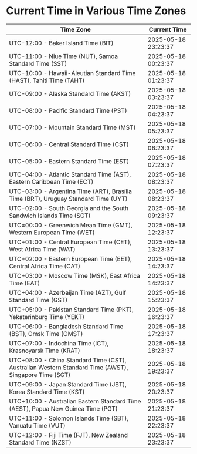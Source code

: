 # Current Time in Various Time Zones

| Time Zone | Current Time |
|-----------|--------------|
| UTC-12:00 - Baker Island Time (BIT) | 2025-05-18 23:23:37 |
| UTC-11:00 - Niue Time (NUT), Samoa Standard Time (SST) | 2025-05-18 00:23:37 |
| UTC-10:00 - Hawaii-Aleutian Standard Time (HAST), Tahiti Time (TAHT) | 2025-05-18 01:23:37 |
| UTC-09:00 - Alaska Standard Time (AKST) | 2025-05-18 03:23:37 |
| UTC-08:00 - Pacific Standard Time (PST) | 2025-05-18 04:23:37 |
| UTC-07:00 - Mountain Standard Time (MST) | 2025-05-18 05:23:37 |
| UTC-06:00 - Central Standard Time (CST) | 2025-05-18 06:23:37 |
| UTC-05:00 - Eastern Standard Time (EST) | 2025-05-18 07:23:37 |
| UTC-04:00 - Atlantic Standard Time (AST), Eastern Caribbean Time (ECT) | 2025-05-18 08:23:37 |
| UTC-03:00 - Argentina Time (ART), Brasília Time (BRT), Uruguay Standard Time (UYT) | 2025-05-18 08:23:37 |
| UTC-02:00 - South Georgia and the South Sandwich Islands Time (SGT) | 2025-05-18 09:23:37 |
| UTC±00:00 - Greenwich Mean Time (GMT), Western European Time (WET) | 2025-05-18 12:23:37 |
| UTC+01:00 - Central European Time (CET), West Africa Time (WAT) | 2025-05-18 13:23:37 |
| UTC+02:00 - Eastern European Time (EET), Central Africa Time (CAT) | 2025-05-18 14:23:37 |
| UTC+03:00 - Moscow Time (MSK), East Africa Time (EAT) | 2025-05-18 14:23:37 |
| UTC+04:00 - Azerbaijan Time (AZT), Gulf Standard Time (GST) | 2025-05-18 15:23:37 |
| UTC+05:00 - Pakistan Standard Time (PKT), Yekaterinburg Time (YEKT) | 2025-05-18 16:23:37 |
| UTC+06:00 - Bangladesh Standard Time (BST), Omsk Time (OMST) | 2025-05-18 17:23:37 |
| UTC+07:00 - Indochina Time (ICT), Krasnoyarsk Time (KRAT) | 2025-05-18 18:23:37 |
| UTC+08:00 - China Standard Time (CST), Australian Western Standard Time (AWST), Singapore Time (SGT) | 2025-05-18 19:23:37 |
| UTC+09:00 - Japan Standard Time (JST), Korea Standard Time (KST) | 2025-05-18 20:23:37 |
| UTC+10:00 - Australian Eastern Standard Time (AEST), Papua New Guinea Time (PGT) | 2025-05-18 21:23:37 |
| UTC+11:00 - Solomon Islands Time (SBT), Vanuatu Time (VUT) | 2025-05-18 22:23:37 |
| UTC+12:00 - Fiji Time (FJT), New Zealand Standard Time (NZST) | 2025-05-18 23:23:37 |
